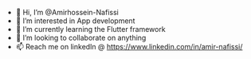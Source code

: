 - 👋 Hi, I’m @Amirhossein-Nafissi
- 👀 I’m interested in App development
- 🌱 I’m currently learning the Flutter framework
- 💞️ I’m looking to collaborate on anything
- 📫 Reach me on linkedIn @ https://www.linkedin.com/in/amir-nafissi/

<!---
Amirhossein-Nafissi/Amirhossein-Nafissi is a ✨ special ✨ repository because its `README.md` (this file) appears on your GitHub profile.
You can click the Preview link to take a look at your changes.
--->
